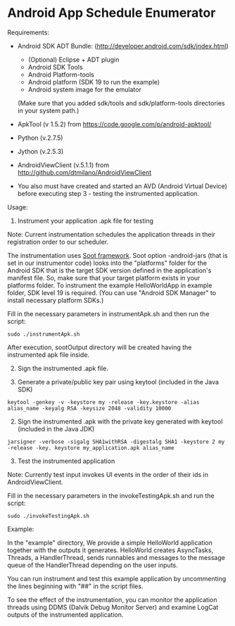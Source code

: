# Android App Schedule Enumerator


Requirements:

- Android SDK ADT Bundle:
(http://developer.android.com/sdk/index.html)
  - (Optional) Eclipse + ADT plugin
  - Android SDK Tools
  - Android Platform-tools
  - Android platform (SDK 19 to run the example)
  - Android system image for the emulator

  (Make sure that you added sdk/tools and sdk/platform-tools directories in your system path.)

- ApkTool (v 1.5.2) from https://code.google.com/p/android-apktool/

- Python (v.2.7.5) 
 
- Jython (v.2.5.3)

- AndroidViewClient (v.5.1.1) from http://github.com/dtmilano/AndroidViewClient

- You also must have created and started an AVD (Android Virtual Device) before executing step 3 - testing the instrumented application.

Usage:

1. Instrument your application .apk file for testing
  
  Note: Current instrumentation schedules the application threads in their registration order to our scheduler.

  The instrumentation uses [Soot framework](https://github.com/Sable/soot). Soot option -android-jars (that is set in our instrumentor code) looks into the "platforms" folder for the Android SDK that is the target SDK version defined in the application's manifest file. So, make sure that your target platform exists in your platforms folder. To instrument the example HelloWorldApp in example folder, SDK level 19 is required. (You can use "Android SDK Manager" to install necessary platform SDKs.)

  Fill in the necessary parameters in instrumentApk.sh and then run the script:

  ```
  sudo ./instrumentApk.sh
  ```

  After execution, sootOutput directory will be created having the instrumented apk file inside.


2. Sign the instrumented .apk file.

  1. Generate a private/public key pair using keytool (included in the Java SDK)

  ```
keytool -genkey -v -keystore my -release -key.keystore -alias alias_name -keyalg RSA -keysize 2048 -validity 10000
  ```

  2. Sign the instrumented .apk with the private key generated with keytool (included in the Java JDK)

  ```
jarsigner -verbose -sigalg SHA1withRSA -digestalg SHA1 -keystore 2 my -release -key. keystore my_application.apk alias_name
  ```

3. Test the instrumented application
  
  Note: Currently test input invokes UI events in the order of their ids in AndroidViewClient.
	
  Fill in the necessary parameters in the invokeTestingApk.sh  and run the script:

  ``` 
  sudo ./invokeTestingApk.sh
  ```

Example:

In the "example" directory, We provide a simple HelloWorld application together with the outputs it generates. HelloWorld creates AsyncTasks, Threads, a HandlerThread, sends runnables and messages to the message queue of the HandlerThread depending on the user inputs. 

You can run instrument and test this example application by uncommenting the lines beginning with "##" in the script files.

To see the effect of the instrumentation, you can monitor the application threads using DDMS (Dalvik Debug Monitor Server) and examine LogCat outputs of the instrumented application.
